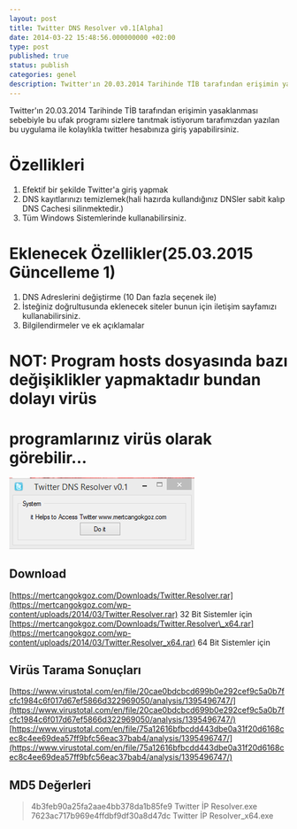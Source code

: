 ```yaml
---
layout: post
title: Twitter DNS Resolver v0.1[Alpha]
date: 2014-03-22 15:48:56.000000000 +02:00
type: post
published: true
status: publish
categories: genel
description: Twitter'ın 20.03.2014 Tarihinde TİB tarafından erişimin yasaklanması sebebiyle bu ufak programı sizlere tanıtmak istiyorum tarafımızdan yazılan
---
```


Twitter'ın 20.03.2014 Tarihinde TİB tarafından erişimin yasaklanması sebebiyle bu ufak programı sizlere tanıtmak istiyorum tarafımızdan yazılan bu uygulama ile kolaylıkla twitter hesabınıza giriş yapabilirsiniz.

# Özellikleri

1. Efektif bir şekilde Twitter'a giriş yapmak
2. DNS kayıtlarınızı temizlemek(hali hazırda kullandığınız DNSler sabit kalıp DNS Cachesi silinmektedir.)
3. Tüm Windows Sistemlerinde kullanabilirsiniz.

# Eklenecek Özellikler(25.03.2015 Güncelleme 1)

1. DNS Adreslerini değiştirme (10 Dan fazla seçenek ile)
2. İsteğiniz doğrultusunda eklenecek siteler bunun için iletişim sayfamızı kullanabilirsiniz.
3. Bilgilendirmeler ve ek açıklamalar

# NOT: Program hosts dosyasında bazı değişiklikler yapmaktadır bundan dolayı virüs

# programlarınız virüs olarak görebilir...

![twitterengeliniasmak](/assets/twitterengeliniasmak.png)

## Download
[https://mertcangokgoz.com/Downloads/Twitter.Resolver.rar](https://mertcangokgoz.com/wp-content/uploads/2014/03/Twitter.Resolver.rar) 32 Bit Sistemler için
[https://mertcangokgoz.com/Downloads/Twitter.Resolver\_x64.rar](https://mertcangokgoz.com/wp-content/uploads/2014/03/Twitter.Resolver_x64.rar) 64 Bit Sistemler için

## Virüs Tarama Sonuçları
[https://www.virustotal.com/en/file/20cae0bdcbcd699b0e292cef9c5a0b7fcfc1984c6f017d67ef5866d322969050/analysis/1395496747/](https://www.virustotal.com/en/file/20cae0bdcbcd699b0e292cef9c5a0b7fcfc1984c6f017d67ef5866d322969050/analysis/1395496747/)
[https://www.virustotal.com/en/file/75a12616bfbcdd443dbe0a31f20d6168cec8c4ee69dea57ff9bfc56eac37bab4/analysis/1395496747/](https://www.virustotal.com/en/file/75a12616bfbcdd443dbe0a31f20d6168cec8c4ee69dea57ff9bfc56eac37bab4/analysis/1395496747/)

## MD5 Değerleri

> 4b3feb90a25fa2aae4bb378da1b85fe9 Twitter İP Resolver.exe
> 7623ac717b969e4ffdbf9df30a8d47dc Twitter İP Resolver\_x64.exe
